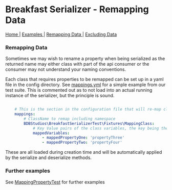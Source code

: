 # Breakfast Serializer - Remapping Data

<nav>
    <span>
        <a href='index.md'>
            Home
        </a>
    </span>
    |
    <span>
        <a href='examples.md'>
            Examples
        </a>
    </span>
     |
    <span>
        <a href='remapping.md'>
            Remapping Data
        </a>
    </span>
     | 
    <span>
        <a href='exclusions.md'>
            Excluding Data
        </a>
    </span>
</nav>

### Remapping Data

Sometimes we may wish to rename a property when being serialized as the returned name may either class with part of the 
api consumer or the consumer may not understand your naming conventions.

Each class that requires properties to be remapped can be set up in a yaml file in the config directory. See 
[mappings.yml](../config/mappings/mappings.yml) for a simple example from our test suite. This is commented out as 
to not load into an actual running instance of the serializer, but the principle is sound.

```yml

    # This is the section in the configuration file that will re-map class variables
    mappings:
        # ClassName to remap including namespace
        BDBStudios\BreakfastSerializerTest\Fixtures\MappingClass:
            # Key Value pairs of the class variables, the key being the class property
            mappedVariables:
                - mappedPropertyOne: 'propertyThree'
                - mappedPropertyTwo: 'propertyFour'

```

These are all loaded during creation time and will be automatically applied by the serialize and deserialize methods.

### Further examples 

See [MappingPropertyTest](../test/BreakfastSerializer/MappingPropertyTest.php) for further examples
